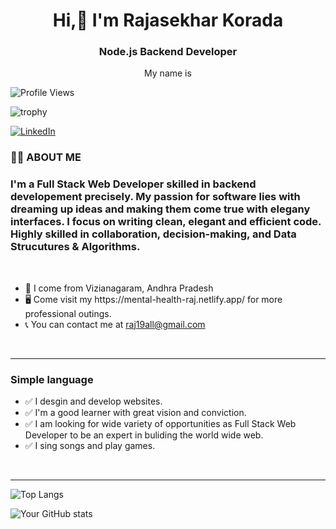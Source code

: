 <h1 align="center">Hi,👋 I'm Rajasekhar Korada</h1>
<h3 align="center">Node.js Backend Developer</h3>

<p align="center">
  <!-- Replace each sentence with the next version containing more text -->
  My name is <span id="typed-text"></span>
</p>

<!-- Include multiple versions of the sentence with gradually increasing text -->
<span id="typed-text" style="display: none;">My name is J</span>
<span id="typed-text" style="display: none;">My name is Jo</span>
<span id="typed-text" style="display: none;">My name is Joh</span>
<span id="typed-text" style="display: none;">My name is John</span>
<span id="typed-text" style="display: none;">My name is John D</span>
<span id="typed-text" style="display: none;">My name is John Do</span>
<span id="typed-text" style="display: none;">My name is John Doe</span>
<span id="typed-text" style="display: none;">My name is John Doe.</span>


![Profile Views](https://komarev.com/ghpvc/?username=RScodes1&color=brightgreen)

![trophy](https://github-profile-trophy.vercel.app/?username=RScodes1)


<p>
  <a href="https://www.linkedin.com/in/rajasekhar-korada-14b417177/">
    <img src="https://img.shields.io/badge/LinkedIn-rajasekhar--korada--14b417177-blue" alt="LinkedIn">
  </a>
</p>


<h3>👨‍💻 ABOUT ME </h3>

<h3 style ="text-align = center;">I'm a Full Stack Web Developer skilled in backend developement precisely. My passion for software lies with dreaming up ideas and making them come true with elegany interfaces. I focus on writing clean, elegant and efficient code. Highly skilled in collaboration, decision-making, and Data Strucutures & Algorithms. </h3>

<br>
<ul>
    <li>📍 I come from Vizianagaram, Andhra Pradesh</li>
    <li>🖥️ Come visit my https://mental-health-raj.netlify.app/ for more professional outings.</li> 
    <li>📞 You can contact me at <a href = "mailto:raj19all@gmail.com">raj19all@gmail.com</a></li> 
</ul>
<br>
<hr>

<h3>Simple language</h3>
    <ul>
        <li>✅ I desgin and develop websites.</li>
        <li>✅  I'm a good learner with great vision and conviction.</li>
        <li>✅ I am looking for wide variety of opportunities as Full Stack Web Developer to be an expert in buliding the world wide web.</li>
          <li>✅ I sing songs and play games.</li>
    </ul>
<br>
<hr>

![Top Langs](https://github-readme-stats.vercel.app/api/top-langs?username=RScodes1&show_icons=true&locale=en&layout=compact)

![Your GitHub stats](https://github-readme-stats.vercel.app/api?username=RScodes1&show_icons=true&theme=radical)


